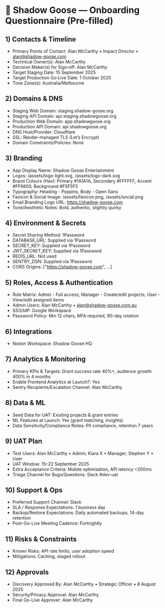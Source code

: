 # 📝 Shadow Goose — Onboarding Questionnaire (Pre‑filled)

## 1) Contacts & Timeline
- Primary Points of Contact: Alan McCarthy • Impact Director • alan@shadow-goose.com
- Technical Owner(s): Alan McCarthy
- Decision Maker(s) for Sign‑off: Alan McCarthy
- Target Staging Date: 15 September 2025
- Target Production Go‑Live Date: 1 October 2025
- Time Zone(s): Australia/Melbourne

## 2) Domains & DNS
- Staging Web Domain: staging.shadow-goose.org
- Staging API Domain: api.staging.shadowgoose.org
- Production Web Domain: app.shadowgoose.org
- Production API Domain: api.shadowgoose.org
- DNS Host/Provider: Cloudflare
- SSL: Render-managed TLS (Let’s Encrypt)
- Domain Constraints/Policies: None

## 3) Branding
- App Display Name: Shadow Goose Entertainment
- Logos: /assets/logo-light.svg, /assets/logo-dark.svg
- Brand Colours (Hex): Primary #1A1A1A, Secondary #FFFFFF, Accent #FF6600, Background #F5F5F5
- Typography: Heading - Poppins, Body - Open Sans
- Favicon & Social Image: /assets/favicon.png, /assets/social.png
- Email Branding Logo URL: https://shadow-goose.com
- Tone/Aesthetic Notes: Bold, authentic, slightly quirky

## 4) Environment & Secrets
- Secret Sharing Method: 1Password
- DATABASE_URL: Supplied via 1Password
- SECRET_KEY: Supplied via 1Password
- JWT_SECRET_KEY: Supplied via 1Password
- REDIS_URL: Not used
- SENTRY_DSN: Supplied via 1Password
- CORS Origins: ["https://shadow-goose.com", ...]

## 5) Roles, Access & Authentication
- Role Matrix: Admin - Full access; Manager - Create/edit projects; User - View/edit assigned items
- Admin Users: Alan McCarthy • alan@shadow-goose.com.au
- SSO/IdP: Google Workspace
- Password Policy: Min 12 chars, MFA required, 90-day rotation

## 6) Integrations
- Notion Workspace: Shadow Goose HQ

## 7) Analytics & Monitoring
- Primary KPIs & Targets: Grant success rate 40%+, audience growth 400% in 4 months
- Enable Frontend Analytics at Launch?: Yes
- Sentry Recipients/Escalation Channel: Alan McCarthy

## 8) Data & ML
- Seed Data for UAT: Existing projects & grant entries
- ML Features at Launch: Yes (grant matching, insights)
- Data Sensitivity/Compliance Notes: PII compliance, retention 7 years

## 9) UAT Plan
- Test Users: Alan McCarthy • Admin; Kiara X • Manager; Stephen Y • User
- UAT Window: 15–22 September 2025
- Extra Acceptance Criteria: Mobile optimisation, API latency <200ms
- Triage Channel for Bugs/Questions: Slack #dev-uat

## 10) Support & Ops
- Preferred Support Channel: Slack
- SLA / Response Expectations: 1 business day
- Backup/Restore Expectations: Daily automated backups, 14-day retention
- Post-Go-Live Meeting Cadence: Fortnightly

## 11) Risks & Constraints
- Known Risks: API rate limits, user adoption speed
- Mitigations: Caching, staged rollout

## 12) Approvals
- Discovery Approved By: Alan McCarthy • Strategic Officer • 8 August 2025
- Security/Privacy Approval: Alan McCarthy
- Final Go-Live Approver: Alan McCarthy
